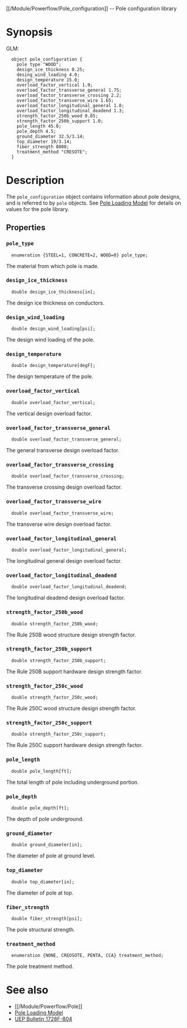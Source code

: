 [[/Module/Powerflow/Pole_configuration]] -- Pole configuration library

# Synopsis

GLM:

~~~
  object pole_configuration {
    pole type "WOOD";
    design_ice_thickness 0.25;
    desing_wind_loading 4.0;
    design_temperature 15.0;
    overload_factor_vertical 1.9;
    overload_factor_transverse_general 1.75;
    overload_factor_transverse_crossing 2.2;
    overload_factor_transverse_wire 1.65;
    overload_factor_longitudinal_general 1.0;
    overload_factor_longitudinal_deadend 1.3;
    strength_factor_250b_wood 0.85;
    strength_factor_250b_support 1.0;
    pole_length 45.0;
    pole_depth 4.5;
    ground_diameter 32.5/3.14;
    top_diameter 19/3.14;
    fiber_strength 8000;
    treatment_method "CRESOTE";
  }
~~~

# Description

The `pole_configuration` object contains information about pole designs, and is referred to by `pole` objects.  See [Pole Loading Model](https://github.com/slacgismo/gridlabd/raw/grip/powerflow/docs/pole_loading.pdf) for details on values for the pole library.

## Properties

### `pole_type`

~~~
  enumeration {STEEL=1, CONCRETE=2, WOOD=0} pole_type;
~~~

The material from which pole is made.

### `design_ice_thickness`

~~~
  double design_ice_thickness[in];
~~~

The design ice thickness on conductors.

### `design_wind_loading`

~~~
  double design_wind_loading[psi];
~~~

The design wind loading of the pole.

### `design_temperature`

~~~
  double design_temperature[degF];
~~~

The design temperature of the pole.

### `overload_factor_vertical`

~~~
  double overload_factor_vertical;
~~~

The vertical design overload factor.

### `overload_factor_transverse_general`

~~~
  double overload_factor_transverse_general;
~~~

The general transverse design overload factor.

### `overload_factor_transverse_crossing`

~~~
  double overload_factor_transverse_crossing;
~~~

The transverse crossing design overload factor.

### `overload_factor_transverse_wire`

~~~
  double overload_factor_transverse_wire;
~~~

The transverse wire design overload factor.

### `overload_factor_longitudinal_general`

~~~
  double overload_factor_longitudinal_general;
~~~

The longitudinal general design overload factor.

### `overload_factor_longitudinal_deadend`

~~~
  double overload_factor_longitudinal_deadend;
~~~

The longitudinal deadend design overload factor.

### `strength_factor_250b_wood`

~~~
  double strength_factor_250b_wood;
~~~

The Rule 250B wood structure design strength factor.

### `strength_factor_250b_support`

~~~
  double strength_factor_250b_support;
~~~

The Rule 250B support hardware design strength factor.

### `strength_factor_250c_wood`

~~~
  double strength_factor_250c_wood;
~~~

The Rule 250C wood structure design strength factor.

### `strength_factor_250c_support`

~~~
  double strength_factor_250c_support;
~~~

The Rule 250C support hardware design strength factor.

### `pole_length`

~~~
  double pole_length[ft];
~~~

The total length of pole including underground portion.

### `pole_depth`

~~~
  double pole_depth[ft];
~~~

The depth of pole underground.

### `ground_diameter`

~~~
  double ground_diameter[in];
~~~

The diameter of pole at ground level.

### `top_diameter`

~~~
  double top_diameter[in];
~~~

The diameter of pole at top.

### `fiber_strength`

~~~
  double fiber_strength[psi];
~~~

The pole structural strength.

### `treatment_method`

~~~
  enumeration {NONE, CREOSOTE, PENTA, CCA} treatment_method;
~~~

The pole treatment method.

# See also

* [[/Module/Powerflow/Pole]]
* [Pole Loading Model](https://github.com/slacgismo/gridlabd/raw/grip/powerflow/docs/pole_loading.pdf)
* [UEP Bulletin 1728F-804](https://www.rd.usda.gov/files/UEP_Bulletin_1728F-804.pdf)
